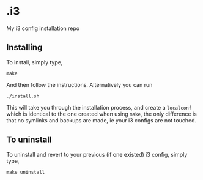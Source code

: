 # .i3
My i3 config installation repo

## Installing
To install, simply type,
````
make
````
And then follow the instructions. Alternatively you can run
````
./install.sh
````
This will take you through the installation process, and create a `localconf`
which is identical to the one created when using `make`, the only difference
is that no symlinks and backups are made, ie your i3 configs are not touched.

## To uninstall
To uninstall and revert to your previous (if one existed) i3 config, simply type,
````
make uninstall
````
